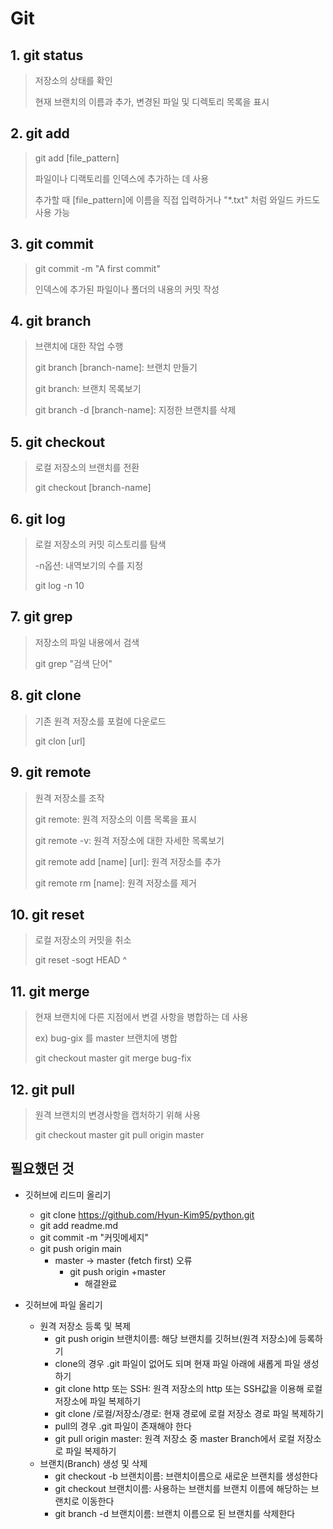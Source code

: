 # Git

## 1. git status

> 저장소의 상태를 확인
>
> 현재 브랜치의 이름과 추가, 변경된 파일 및 디렉토리 목록을 표시

## 2. git add

> git add [file_pattern]
>
> 파일이나 디랙토리를 인덱스에 추가하는 데 사용
>
> 추가할 때 [file_pattern]에 이름을 직접 입력하거나 "*.txt" 처럼 와일드 카드도 사용 가능

## 3. git commit

>git commit -m "A first commit"
>
>인덱스에 추가된 파일이나 폴더의 내용의 커밋 작성

## 4. git branch

> 브랜치에 대한 작업 수행
>
> git branch [branch-name]: 브랜치 만들기
>
> git branch: 브랜치 목록보기
>
> git branch -d [branch-name]: 지정한 브랜치를 삭제

## 5. git checkout

> 로컬 저장소의 브랜치를 전환
>
> git checkout [branch-name]

## 6. git log

> 로컬 저장소의 커밋 히스토리를 탐색
>
> -n옵션: 내역보기의 수를 지정
>
> git log -n 10

## 7. git grep

> 저장소의 파일 내용에서 검색
>
> git grep "검색 단어"

## 8. git clone

> 기존 원격 저장소를 포컬에 다운로드
>
> git clon [url]

## 9. git remote

> 원격 저장소를 조작
>
> git remote: 원격 저장소의 이름 목록을 표시
>
> git remote -v: 원격 저장소에 대한 자세한 목록보기
>
> git remote add [name] [url]: 원격 저장소를 추가
>
> git remote rm [name]: 원격 저장소를 제거

## 10. git reset

> 로컬 저장소의 커밋을 취소
>
> git reset -sogt HEAD ^

## 11. git merge

> 현재 브랜치에 다른 지점에서 변결 사항을 병합하는 데 사용
>
> ex) bug-gix 를 master 브랜치에 병합
>
> git checkout master git merge bug-fix

## 12. git pull

>  원격 브랜치의 변경사항을 캡처하기 위해 사용
>
> git checkout master git pull origin master



## **필요했던 것**

* 깃허브에  리드미 올리기
  * git clone https://github.com/Hyun-Kim95/python.git
  * git add readme.md
  * git commit -m "커밋메세지"
  * git push origin main
    * master -> master (fetch first) 오류
      * git push origin +master
        * 해결완료

* 깃허브에 파일 올리기
  * 원격 저장소 등록 및 복제
    * git push origin 브랜치이름: 해당 브랜치를 깃허브(원격 저장소)에 등록하기
    * clone의 경우 .git 파일이 없어도 되며 현재 파일 아래에 새롭게 파일 생성하기
    * git clone http 또는 SSH: 원격 저장소의 http 또는 SSH값을 이용해 로컬 저장소에 파일 복제하기
    * git clone /로컬/저장소/경로: 현재 경로에 로컬 저장소 경로 파일 복제하기
    * pull의 경우 .git 파일이 존재해야 한다
    * git pull origin master: 원격 저장소 중 master Branch에서 로컬 저장소로 파일 복제하기
  * 브랜치(Branch) 생성 및 삭제
    * git checkout -b 브랜치이름: 브랜치이름으로 새로운 브랜치를 생성한다
    * git checkout 브랜치이름: 사용하는 브랜치를 브랜치 이름에 해당하는 브랜치로 이동한다
    * git branch -d 브랜치이름: 브랜치 이름으로 된 브랜치를 삭제한다